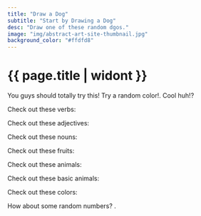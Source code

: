 ```yaml
---
title: "Draw a Dog"
subtitle: "Start by Drawing a Dog"
desc: "Draw one of these random dgos."
image: "img/abstract-art-site-thumbnail.jpg"
background_color: "#ffdfd8"
---
```

# {{ page.title | widont }}

You guys should totally try this! Try a random <span class="_random random" data-child="span" data-delimeter=", " data-template="[[ colors ]] [[ test ]] ontop of a [[colors]] [[ test ]]">color!</span>. Cool huh!?

Check out these verbs:
<ul class="_random random" data-child="li" data-amount="20" data-template="[[ verbs ]]"></ul>

Check out these adjectives:
<ul class="_random random" data-child="li" data-amount="20" data-template="[[ adjectives ]]"></ul>

Check out these nouns:
<ul class="_random random" data-child="li" data-amount="20" data-template="[[ nouns ]]"></ul>

Check out these fruits:
<ul class="_random random" data-child="li" data-amount="20" data-template="[[ fruits ]]"></ul>

Check out these animals:
<ul class="_random random" data-child="li" data-amount="10" data-template="[[ animals ]]"></ul>

Check out these basic animals:
<ul class="_random random" data-child="li" data-amount="10" data-template="[[ animals-basic ]]"></ul>

Check out these colors:
<ul class="_random random" data-child="li" data-amount="10" data-template="[[ colors ]]"></ul>

How about some random numbers? <span class="_random random" data-amount="5" data-template="[[ numbers ]]" data-params='{"min":90,"max":100}' data-delimeter=", "></span>.